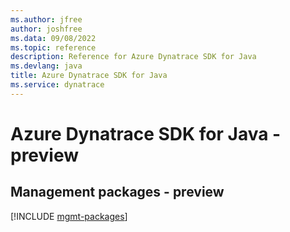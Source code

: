 ```yaml
---
ms.author: jfree
author: joshfree
ms.data: 09/08/2022
ms.topic: reference
description: Reference for Azure Dynatrace SDK for Java
ms.devlang: java
title: Azure Dynatrace SDK for Java
ms.service: dynatrace
---
```

# Azure Dynatrace SDK for Java - preview

## Management packages - preview
[!INCLUDE [mgmt-packages](dynatrace-mgmt-index.md)]